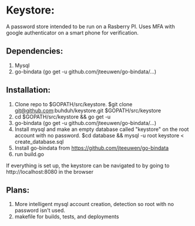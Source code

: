 Keystore:
=============
A password store intended to be run on a Rasberry PI.
Uses MFA with google authenticator on a smart phone for
verification.

Dependencies:
-------------
1. Mysql
2. go-bindata (go get -u github.com/jteeuwen/go-bindata/...)

Installation:
-------------
1.  Clone repo to $GOPATH/src/keystore.  $git clone git@github.com:buhduh/keystore.git $GOPATH/src/keystore
2.  cd $GOPATH/src/keystore && go get -u
3.  go-bindata (go get -u github.com/jteeuwen/go-bindata/...)
4.  Install mysql and make an empty database called "keystore" on the root account
with no password.  $cd database && mysql -u root keystore < create_database.sql
5.  Install go-bindata from https://github.com/jteeuwen/go-bindata
6.  run build.go

If everything is set up, the keystore can be navigated to by going to http://localhost:8080 in the browser

Plans:
-------------
1.  More intelligent mysql account creation, detection so root with no password isn't used.
2.  makefile for builds, tests, and deployments
